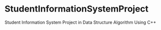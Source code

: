 # StudentInformationSystemProject
Student Information System Project in Data Structure Algorithm Using C++
